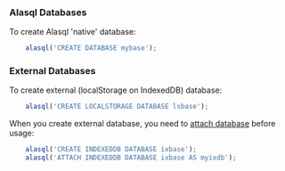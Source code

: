 ### Alasql Databases
To create Alasql 'native' database:
 
```js
    alasql('CREATE DATABASE mybase');
```

### External Databases
To create external (localStorage on IndexedDB) database:
```js
    alasql('CREATE LOCALSTORAGE DATABASE lsbase');
```
When you create external database, you need to [attach database](Attach) before usage:
```js
    alasql('CREATE INDEXEDDB DATABASE ixbase');
    alasql('ATTACH INDEXEDDB DATABASE ixbase AS myixdb');
```